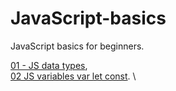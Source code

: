 # JavaScript-basics
JavaScript basics for beginners.

[01 - JS data types](https://github.com/zion86/JavaScript-basics/tree/main/01-javascript-data-types), \
[02 JS variables var let const](https://github.com/zion86/JavaScript-basics/tree/main/02-variables-var-let-const). \
